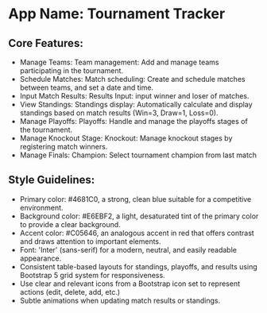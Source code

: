 # **App Name**: Tournament Tracker

## Core Features:

- Manage Teams: Team management: Add and manage teams participating in the tournament.
- Schedule Matches: Match scheduling: Create and schedule matches between teams, and set a date and time.
- Input Match Results: Results Input: input winner and loser of matches.
- View Standings: Standings display: Automatically calculate and display standings based on match results (Win=3, Draw=1, Loss=0).
- Manage Playoffs: Playoffs: Handle and manage the playoffs stages of the tournament.
- Manage Knockout Stage: Knockout: Manage knockout stages by registering match winners.
- Manage Finals: Champion: Select tournament champion from last match

## Style Guidelines:

- Primary color: #4681C0, a strong, clean blue suitable for a competitive environment.
- Background color: #E6EBF2, a light, desaturated tint of the primary color to provide a clear background.
- Accent color: #C05646, an analogous accent in red that offers contrast and draws attention to important elements.
- Font: 'Inter' (sans-serif) for a modern, neutral, and easily readable appearance.
- Consistent table-based layouts for standings, playoffs, and results using Bootstrap 5 grid system for responsiveness.
- Use clear and relevant icons from a Bootstrap icon set to represent actions (edit, delete, add, etc.)
- Subtle animations when updating match results or standings.